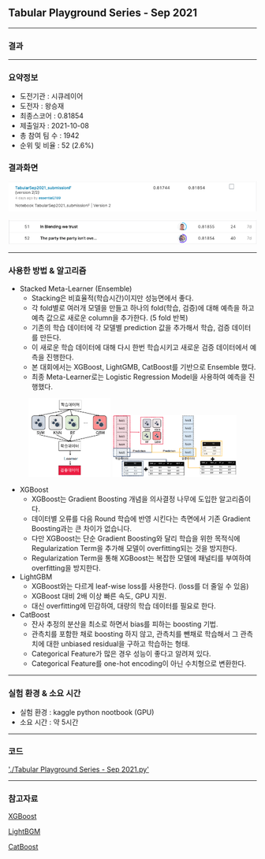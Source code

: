 ## Tabular Playground Series - Sep 2021

------------

### 결과

----------------

### 요약정보

* 도전기관 : 시큐레이어
* 도전자 : 왕승재
* 최종스코어 : 0.81854
* 제출일자 : 2021-10-08
* 총 참여 팀 수 : 1942
* 순위 및 비율 : 52 (2.6%)

### 결과화면

![결과](screanshot/score.png)

![결과](screanshot/leaderboard.png)

----------

### 사용한 방법 & 알고리즘

* Stacked Meta-Learner (Ensemble)
  * Stacking은 비효율적(학습시간)이지만 성능면에서 좋다.
  * 각 fold별로 여러개 모델을 만들고 하나의 fold(학습, 검증)에 대해 예측을 하고 예측 값으로 새로운 column을 추가한다. (5 fold 반복)
  * 기존의 학습 데이터에 각 모델별 prediction 값을 추가해서 학습, 검증 데이터를 만든다.
  * 이 새로운 학습 데이터에 대해 다시 한번 학습시키고 새로운 검증 데이터에서 예측을 진행한다.
  * 본 대회에서는 XGBoost, LightGMB, CatBoost를 기반으로 Ensemble 했다.
  * 최종 Meta-Learner로는 Logistic Regression Model을 사용하여 예측을 진행했다.

<p align="center">
<img src="screanshot/model1.png" alt="model1" width="33%" height="33%" />

<img src="screanshot/model2.png" alt="model2" width="50%" height="50%" />
</p>

* XGBoost
  * XGBoost는 Gradient Boosting 개념을 의사결정 나무에 도입한 알고리즘이다.
  * 데이터별 오류를 다음 Round 학습에 반영 시킨다는 측면에서 기존 Gradient Boosting과는 큰 차이가 없습니다.
  * 다만 XGBoost는 단순 Gradient Boosting와 달리 학습을 위한 목적식에 Regularization Term을 추가해 모델이 overfitting되는 것을 방지한다.
  * Regularization Term을 통해 XGBoost는 복잡한 모델에 패널티를 부여하여 overfitting을 방지한다.
* LightGBM
  * XGBoost와는 다르게 leaf-wise loss를 사용한다. (loss를 더 줄일 수 있음)
  * XGBoost 대비 2배 이상 빠른 속도, GPU 지원.
  * 대신 overfitting에 민감하여, 대량의 학습 데이터를 필요로 한다.
* CatBoost
  * 잔사 추정의 분산을 최소로 하면서 bias를 피하는 boosting 기법.
  * 관측치를 포함한 채로 boosting 하지 않고, 관측치를 뺀채로 학습해서 그 관측치에 대한 unbiased residual을 구하고 학습하는 형태.
  * Categorical Feature가 많은 경우 성능이 좋다고 알려져 있다.
  * Categorical Feature를 one-hot encoding이 아닌 수치형으로 변환한다.

-------------

### 실험 환경 & 소요 시간

* 실험 환경 : kaggle python nootbook (GPU)
* 소요 시간 : 약 5시간

-----------

### 코드

['./Tabular Playground Series - Sep 2021.py'](https://github.com/essential2189/AI_Competitions_2/blob/main/kaggle/Tabular%20Playground%20Series%20-%20Sep%202021/Tabular%20Playground%20Series%20-%20Sep%202021.py)

-----------

### 참고자료

[XGBoost](https://xgboost.readthedocs.io/en/latest/)

[LightBGM](https://lightgbm.readthedocs.io/en/latest/)

[CatBoost](https://catboost.ai/)

